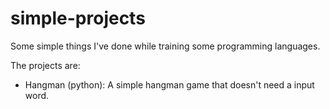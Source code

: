 # simple-projects
Some simple things I've done while training some programming languages.

The projects are:

- Hangman (python): A simple hangman game that doesn't need a input word.

